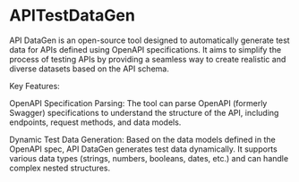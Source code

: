 # APITestDataGen
API DataGen is an open-source tool designed to automatically generate test data for APIs defined using OpenAPI specifications. It aims to simplify the process of testing APIs by providing a seamless way to create realistic and diverse datasets based on the API schema.

Key Features:

OpenAPI Specification Parsing: The tool can parse OpenAPI (formerly Swagger) specifications to understand the structure of the API, including endpoints, request methods, and data models.

Dynamic Test Data Generation: Based on the data models defined in the OpenAPI spec, API DataGen generates test data dynamically. It supports various data types (strings, numbers, booleans, dates, etc.) and can handle complex nested structures.
